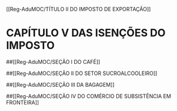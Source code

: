 [[Reg-AduMOC/TÍTULO II DO IMPOSTO DE EXPORTAÇÃO]]

# CAPÍTULO V DAS ISENÇÕES DO IMPOSTO
##[[Reg-AduMOC/SEÇÃO I DO CAFÉ]]

##[[Reg-AduMOC/SEÇÃO II DO SETOR SUCROALCOOLEIRO]]

##[[Reg-AduMOC/SEÇÃO III DA BAGAGEM]]

##[[Reg-AduMOC/SEÇÃO IV DO COMÉRCIO DE SUBSISTÊNCIA EM FRONTEIRA]]
